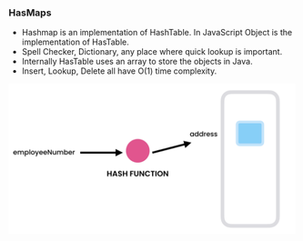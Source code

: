 ### HasMaps

- Hashmap is an implementation of HashTable. In JavaScript Object is the implementation of HasTable.
- Spell Checker, Dictionary, any place where quick lookup is important.
- Internally HasTable uses an array to store the objects in Java.
- Insert, Lookup, Delete all have O(1) time complexity.

![Hash Function](img.png)